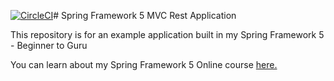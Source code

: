 [![CircleCI](https://circleci.com/gh/kidddi/spring5-mvc-rest.svg?style=svg)](https://circleci.com/gh/kidddi/spring5-mvc-rest)# Spring Framework 5 MVC Rest Application

This repository is for an example application built in my Spring Framework 5 - Beginner to Guru

You can learn about my Spring Framework 5 Online course [here.](http://courses.springframework.guru/p/spring-framework-5-begginer-to-guru/?product_id=363173)